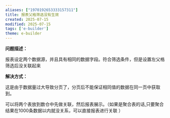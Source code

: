 ```yaml
---
aliases: ["1970192653333157311"]
title: 报表父格筛选没有生效
created: 2025-07-15
modified: 2025-07-15
tags: ['e-builder']
theme: e-builder
---
```


**问题描述：**

报表设定两个数据源，并且具有相同的数据字段。符合筛选条件，但是设置左父格筛选后没关联起来

**解决方式：**

这是由于数据量过大导致分页了，分页后不能保证相同值的数据在同一页中获取到。

可以将两个表放到数仓中先做关联，然后报表展示。（如果是聚合表的话,只要聚合结果在1000条数据以内就没关系，可以直接报表进行关联 ）